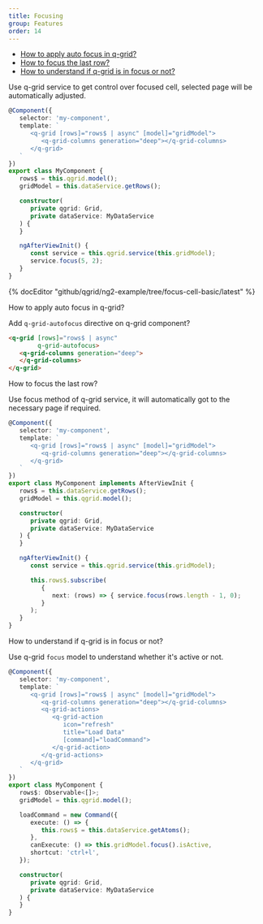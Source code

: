 ```yaml
---
title: Focusing
group: Features
order: 14
---
```

- [How to apply auto focus in q-grid?](#how-to-apply-auto-focus-in-q-grid)
- [How to focus the last row?](#how-to-focus-the-last-row)
- [How to understand if q-grid is in focus or not?](#how-to-understand-if-q-grid-is-in-focus-or-not)


Use q-grid service to get control over focused cell, selected page will be automatically adjusted.

```typescript
@Component({
   selector: 'my-component',
   template: `
      <q-grid [rows]="rows$ | async" [model]="gridModel">
         <q-grid-columns generation="deep"></q-grid-columns>
      </q-grid>
   `
})
export class MyComponent {
   rows$ = this.qgrid.model();
   gridModel = this.dataService.getRows();

   constructor(
      private qgrid: Grid,
      private dataService: MyDataService
   ) {
   }

   ngAfterViewInit() {
      const service = this.qgrid.service(this.gridModel);
      service.focus(5, 2);
   }
}
```

{% docEditor "github/qgrid/ng2-example/tree/focus-cell-basic/latest" %}

<a name="#how-to-apply-auto-focus-in-q-grid">
   How to apply auto focus in q-grid?
</a>

Add `q-grid-autofocus` directive on q-grid component?

```html
<q-grid [rows]="rows$ | async"
        q-grid-autofocus>
   <q-grid-columns generation="deep">
   </q-grid-columns>
</q-grid>
```

<a name="#how-to-focus-the-last-row">
   How to focus the last row?
</a>

Use focus method of q-grid service, it will automatically got to the necessary page if required.

```typescript
@Component({
   selector: 'my-component',
   template: `
      <q-grid [rows]="rows$ | async" [model]="gridModel">
         <q-grid-columns generation="deep"></q-grid-columns>
      </q-grid>
   `
})
export class MyComponent implements AfterViewInit {
   rows$ = this.dataService.getRows();
   gridModel = this.qgrid.model();

   constructor(
      private qgrid: Grid,
      private dataService: MyDataService
   ) {
   }

   ngAfterViewInit() {
      const service = this.qgrid.service(this.gridModel);

      this.rows$.subscribe(
         {
            next: (rows) => { service.focus(rows.length - 1, 0);
         }
      );
   }
}
```

<a name="#how-to-understand-if-q-grid-is-in-focus-or-not">
   How to understand if q-grid is in focus or not?
</a>

Use q-grid `focus` model to understand whether it's active or not.

```typescript
@Component({
   selector: 'my-component',
   template: `
      <q-grid [rows]="rows$ | async" [model]="gridModel">
         <q-grid-columns generation="deep"></q-grid-columns>
         <q-grid-actions>
            <q-grid-action
               icon="refresh"
               title="Load Data"
               [command]="loadCommand">
            </q-grid-action>
         </q-grid-actions>
      </q-grid>
   `
})
export class MyComponent {
   rows$: Observable<[]>;
   gridModel = this.qgrid.model();

   loadCommand = new Command({
      execute: () => {
         this.rows$ = this.dataService.getAtoms();
      },
      canExecute: () => this.gridModel.focus().isActive,
      shortcut: 'ctrl+l',
   });

   constructor(
      private qgrid: Grid,
      private dataService: MyDataService
   ) {
   }
}
```

